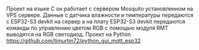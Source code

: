 Проект на языке C он работает с сервером Mosquito установленном на VPS сервере. Данные с датчика влажности и температуры передаются с  ESP32-S3 devkit на сервер а на плату ESP32-S3 devkit передаются команды по управлению цветом RGB с помощью модуля RMT выводятся на RGB светодиод.
Проект на Python https://github.com/timurtm72/python_gui_mqtt_esp32
